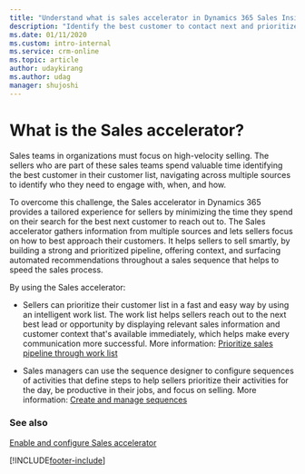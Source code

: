 ```yaml
---
title: "Understand what is sales accelerator in Dynamics 365 Sales Insights | MicrosoftDocs"
description: "Identify the best customer to contact next and prioritize sales activities by using the Sales accelerator in Dynamics 365 Sales Insights."
ms.date: 01/11/2020
ms.custom: intro-internal
ms.service: crm-online
ms.topic: article
author: udaykirang
ms.author: udag
manager: shujoshi
---
```


# What is the Sales accelerator? 

Sales teams in organizations must focus on high-velocity selling. The sellers who are part of these sales teams spend valuable time identifying the best customer in their customer list, navigating across multiple sources to identify who they need to engage with, when, and how. 

To overcome this challenge, the Sales accelerator in Dynamics 365 provides a tailored experience for sellers by minimizing the time they spend on their search for the best next customer to reach out to. The Sales accelerator gathers information from multiple sources and lets sellers focus on how to best approach their customers. It helps sellers to sell smartly, by building a strong and prioritized pipeline, offering context, and surfacing automated recommendations throughout a sales sequence that helps to speed the sales process.

By using the Sales accelerator:

- Sellers can prioritize their customer list in a fast and easy way by using an intelligent work list. The work list helps sellers reach out to the next best lead or opportunity by displaying relevant sales information and customer context that's available immediately, which helps make every communication more successful. More information: [Prioritize sales pipeline through work list](prioritize-sales-pipeline-through-work-list.md)

- Sales managers can use the sequence designer to configure sequences of activities that define steps to help sellers prioritize their activities for the day, be productive in their jobs, and focus on selling. More information: [Create and manage sequences](create-manage-sequences.md)

### See also

[Enable and configure Sales accelerator](enable-configure-sales-accelerator.md)

[!INCLUDE[footer-include](../includes/footer-banner.md)]